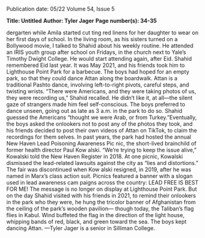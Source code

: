 Publication date: 05/22
Volume 54, Issue 5

**Title: Untitled**
**Author: Tyler Jager**
**Page number(s): 34-35**

dergarten while Amila started cut­
ting red linens for her daughter to 
wear on her first days of school. 
In the living room, as his sisters 
turned on a Bollywood movie, I 
talked to Shahid about his weekly 
routine. He attended an IRIS youth 
group after school on Fridays, in 
the church next to Yale’s Timothy 
Dwight College. He would start 
attending again, after Eid. 
Shahid remembered Eid last 
year. It was May 2021, and his 
friends took him to Lighthouse 
Point Park for a barbecue.  The 
boys had hoped for an empty park, 
so that they could dance Attan 
along the boardwalk. Attan is a 
traditional Pashto dance, involving 
left-to-right pivots, careful steps, 
and twisting wrists. “There were 
Americans, and they were taking 
photos of us, they were recording 
us,” Shahid recalled. He didn’t like 
it, at all—the silent gaze of strangers 
made him feel self-conscious. The 
boys preferred to dance unseen, 
going out as late as 3 a.m. in the 
park to do so. 
Shahid guessed the Americans 
“thought we were Arab, or from 
Turkey.”Eventually, 
the 
boys 
asked the onlookers not to post 
any of the photos they took, and 
his friends decided to post their 
own videos of Attan on TikTok, 
to claim the recordings for them­
selves. 
In past years, the park had 
hosted the annual New Haven 
Lead Poisoning Awareness Pic­
nic, the short-lived brainchild of 
former health director Paul Kow­
alski. “We’re trying to keep the 
issue alive,” Kowalski told the 
New Haven Register in 2018. At 
one picnic, Kowalski dismissed the 
lead-related lawsuits against the 
city as “lies and distortions.” The 
fair was discontinued when Kow­
alski resigned, in 2019, after he was 
named in Marx’s class action suit. 
Picnics featured a banner with a 
slogan used in lead awareness cam­
paigns across the country:
LEAD FREE IS BEST FOR ME!
The message is no longer on 
display at Lighthouse Point Park. 
But on the day Shahid visited with 
his friends in 2021, to remind their 
onlookers in the park who they 
were, he hung the tricolor banner 
of Afghanistan from the ceiling 
of the park’s wooden pavilion—
though today, the Taliban’s flag 
flies in Kabul. Wind buffeted the 
flag in the direction of the light­
house, whipping bands of red, 
black, and green toward the sea. 
The boys kept dancing Attan. 
­—Tyler Jager is a senior in 
Silliman College.